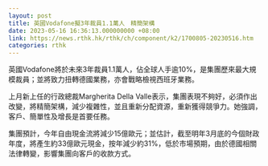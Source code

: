 ```yaml
---
layout: post
title: 英國Vodafone擬3年裁員1.1萬人　精簡架構
date: 2023-05-16 16:36:13.000000000 +08:00
link: https://news.rthk.hk/rthk/ch/component/k2/1700805-20230516.htm
categories: rthk
---
```


英國Vodafone將於未來3年裁員1.1萬人，佔全球人手逾10%，是集團歷來最大規模裁員；並將致力扭轉德國業務，亦會戰略檢視西班牙業務。

上月新上任的行政總裁Margherita Della Valle表示，集團表現不夠好，必須作出改變，將精簡架構，減少複雜性，並且重新分配資源，重新獲得競爭力。她強調，客戶、簡單性及增長是首要任務。

集團預計，今年自由現金流將減少15億歐元；並估計，截至明年3月底的今個財政年度，將產生約33億歐元現金，按年減少約31%，低於市場預期，由於德國相關法律轉變，影響集團向客戶的收款方式。
